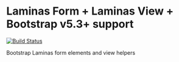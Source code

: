 # Laminas Form + Laminas View + Bootstrap v5.3+ support

[![Build Status](https://github.com/webinertia/bootstrap/actions/workflows/continuous-integration.yml/badge.svg)](https://github.com/webinertia/bootstrap/actions/workflows/continuous-integration.yml)

Bootstrap Laminas form elements and view helpers
